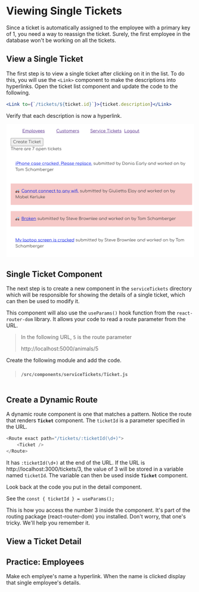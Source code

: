 # Viewing Single Tickets

Since a ticket is automatically assigned to the employee with a primary key of 1, you need a way to reassign the ticket. Surely, the first employee in the database won't be working on all the tickets.

## View a Single Ticket

The first step is to view a single ticket after clicking on it in the list. To do this, you will use the `<Link>` component to make the descriptions into hyperlinks. Open the ticket list component and update the code to the following.

```jsx
<Link to={`/tickets/${ticket.id}`}>{ticket.description}</Link>
```

Verify that each description is now a hyperlink.

<img src="./images/honey-rae-ticket-links.png" width="600px" alt="List of tickets with descriptions as hyperlinks" />


## Single Ticket Component

The next step is to create a new component in the `serviceTickets` directory which will be responsible for showing the details of a single ticket, which can then be used to modify it.

This component will also use the `useParams()` hook function from the `react-router-dom` library. It allows your code to read a route parameter from the URL.

> In the following URL, `5` is the route parameter
>
>   http://localhost:5000/animals/5

Create the following module and add the code.

> #### `/src/components/serviceTickets/Ticket.js`

```jsx
```

## Create a Dynamic Route

A dynamic route component is one that matches a pattern. Notice the route that renders **`Ticket`** component. The `ticketId` is a parameter specified in the URL.

```js
<Route exact path="/tickets/:ticketId(\d+)">
    <Ticket />
</Route>
```

It has `:ticketId(\d+)` at the end of the URL. If the URL is http://localhost:3000/tickets/3, the value of 3 will be stored in a variable named `ticketId`. The variable can then be used inside **`Ticket`** component.

Look back at the code you put in the detail component.

See the `const { ticketId } = useParams();`

This is how you access the number 3 inside the component. It's part of the routing package (react-router-dom) you installed. Don't worry, that one's tricky. We'll help you remember it.

## View a Ticket Detail



## Practice: Employees

Make ech emplyee's name a hyperlink. When the name is clicked display that single employee's details.
